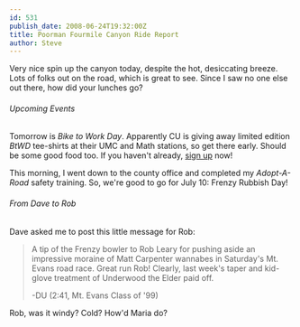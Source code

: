 ```yaml
---
id: 531
publish_date: 2008-06-24T19:32:00Z
title: Poorman Fourmile Canyon Ride Report
author: Steve
---
```

Very nice spin up the canyon today, despite the hot, desiccating breeze. Lots of folks out on the road, which is great to see. Since I saw no one else out there, how did your lunches go?

###### Upcoming Events

Tomorrow is _Bike to Work Day_. Apparently CU is giving away limited edition _BtWD_ tee-shirts at their UMC and Math stations, so get there early. Should be some good food too. If you haven't already, [sign up](http://www.drcog.org/btwd2008/dsp_registerIndividual.cfm) now!

This morning, I went down to the county office and completed my _Adopt-A-Road_ safety training. So, we're good to go for July 10: Frenzy Rubbish Day!

###### From Dave to Rob

Dave asked me to post this little message for Rob:

> A tip of the Frenzy bowler to Rob Leary for pushing aside an impressive moraine of Matt Carpenter wannabes in Saturday's Mt. Evans road race. Great run Rob! Clearly, last week's taper and kid-glove treatment of Underwood the Elder paid off.
> 
> \-DU (2:41, Mt. Evans Class of '99)

Rob, was it windy? Cold? How'd Maria do?